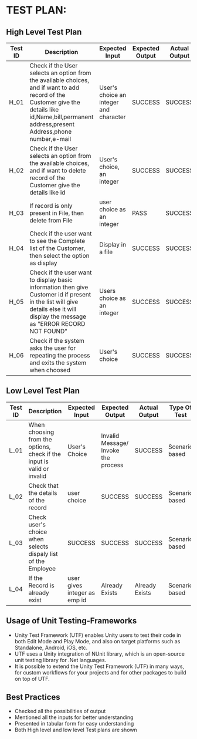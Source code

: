 # TEST PLAN:

## High Level Test Plan

| Test ID |	Description |	Expected Input |	Expected Output |	Actual Output |	Type Of Test |
| ------- | ----------- | -------------- | ---------------- | ------------- | ------------ |
| H_01 |	Check if the User selects an option from the available choices, and if want to add record of the Customer give the details like id,Name,bill,permanent address,present Address,phone number,e-mail	| User's choice an integer and character |	SUCCESS |	SUCCESS	 | Requirement based |
| H_02 | Check if the User selects an option from the available choices, and if want to delete record of the Customer  give the details like id	| User's choice, an integer |	SUCCESS |	SUCCESS |	Requirement based |
| H_03	| If record is only present in File, then delete from File	| user choice as an integer |	PASS |	SUCCESS	| Technical |
| H_04 | 	Check if the user want to see the Complete list of the Customer, then select the option as display	| Display in a file	| SUCCESS	| SUCCESS |	Required based |
| H_05 |	Check if the user want to display basic information then give Customer id if present in the list will give details else it will display the message as "ERROR RECORD NOT FOUND"	| Users choice as an integer	| SUCCESS |	SUCCESS |	Required based |
| H_06	| Check if the system asks the user for repeating the process and exits the system when choosed	| User's choice |	SUCCESS |	SUCCESS	| Scenario based |

## Low Level Test Plan

| Test ID |	Description |	Expected Input |	Expected Output |	Actual Output |	Type Of Test |
| ------- | ----------- | -------------- | ---------------- | ------------- | ------------ |
| L_01	| When choosing from the options, check if the input is valid or invalid |	User's Choice	| Invalid Message/ Invoke the process	| SUCCESS	 | Scenario based |
| L_02	| Check that the details of the record	| user choice |	SUCCESS |	SUCCESS |	Scenario based |
| L_03	| Check user's choice when selects dispaly list of the Employee	| SUCCESS |	SUCCESS |	SUCCESS	| Scenario based |
| L_04	| If the Record is already exist	| user gives  integer as emp id	|Already Exists	| Already Exists |	Scenario based |

## Usage of Unit Testing-Frameworks

* Unity Test Framework (UTF) enables Unity users to test their code in both Edit Mode and Play Mode, and also on target platforms such as Standalone, Android, iOS, etc.
* UTF uses a Unity integration of NUnit library, which is an open-source unit testing library for .Net languages.
* It is possible to extend the Unity Test Framework (UTF) in many ways, for custom workflows for your projects and for other packages to build on top of UTF.

## Best Practices

*  Checked all the possibilities of output
*  Mentioned all the inputs for better understanding
* Presented in tabular form for easy understanding
* Both High level and low level Test plans are shown
